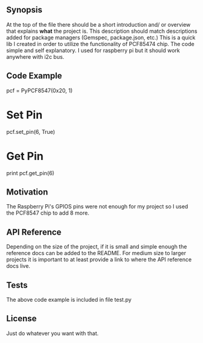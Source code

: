 ## Synopsis

At the top of the file there should be a short introduction and/ or overview that explains **what** the project is. This description should match descriptions added for package managers (Gemspec, package.json, etc.)
This is a quick lib I created in order to utilize the functionality of PCF85474 chip.
The code simple and self explanatory. I used for raspberry pi but it should work anywhere with i2c bus.

## Code Example


pcf = PyPCF8547(0x20, 1)
# Set Pin
pcf.set_pin(6, True)
# Get Pin
print pcf.get_pin(6)

## Motivation

The Raspberry Pi's GPIOS pins were not enough for my project so I used the PCF8547 chip to add 8 more.

## API Reference

Depending on the size of the project, if it is small and simple enough the reference docs can be added to the README. For medium size to larger projects it is important to at least provide a link to where the API reference docs live.

## Tests

The above code example is included in file test.py

## License

Just do whatever you want with that.
